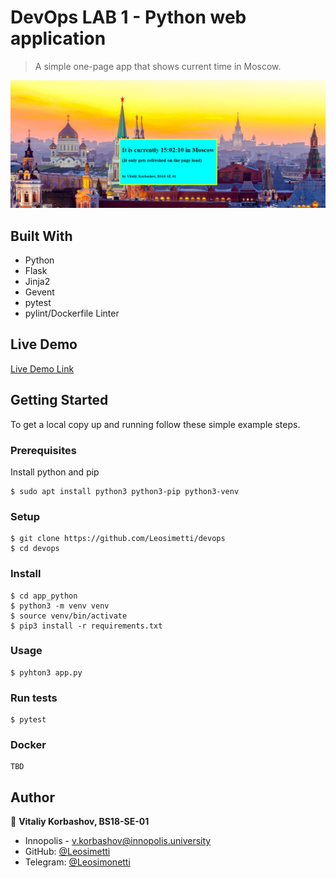 # DevOps LAB 1 - Python web application

> A simple one-page app that shows current time in Moscow.

![screenshot](./app_screenshot.png)

## Built With

- Python
- Flask
- Jinja2
- Gevent
- pytest
- pylint/Dockerfile Linter

## Live Demo

[Live Demo Link](http://10.90.138.134:5000/)

## Getting Started

To get a local copy up and running follow these simple example steps.

### Prerequisites
Install python and pip
```shell
$ sudo apt install python3 python3-pip python3-venv
```

### Setup
```shell
$ git clone https://github.com/Leosimetti/devops
$ cd devops
```

### Install
```shell
$ cd app_python
$ python3 -m venv venv
$ source venv/bin/activate
$ pip3 install -r requirements.txt
```

### Usage
```shell
$ pyhton3 app.py
```
### Run tests
```shell
$ pytest
```

### Docker
```shell
TBD
```

## Author

👤 **Vitaliy Korbashov, BS18-SE-01**

- Innopolis - [v.korbashov@innopolis.university]()
- GitHub: [@Leosimetti](https://github.com/Leosimetti)
- Telegram: [@Leosimonetti](https://t.me/Leosimonetti)
